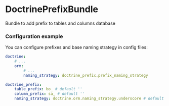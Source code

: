 # DoctrinePrefixBundle
Bundle to add prefix to tables and columns database

### Configuration example

You can configure prefixes and base naming strategy in config files:

```yaml
doctrine:
    # ...
    orm:
        # ...
        naming_strategy: doctrine_prefix.prefix_naming_strategy

doctrine_prefix:
    table_prefix: bo_ # default ''
    column_prefix: sa_ # default ''
    naming_strategy: doctrine.orm.naming_strategy.underscore # default - 'doctrine.orm.naming_strategy.default'
```
